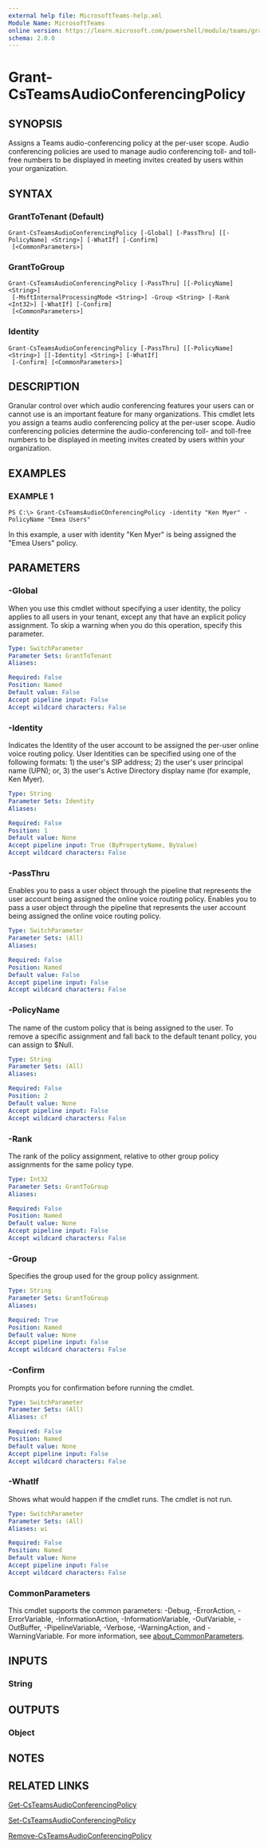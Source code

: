 ```yaml
---
external help file: MicrosoftTeams-help.xml
Module Name: MicrosoftTeams
online version: https://learn.microsoft.com/powershell/module/teams/grant-csteamsaudioconferencingpolicy
schema: 2.0.0
---
```


# Grant-CsTeamsAudioConferencingPolicy

## SYNOPSIS

Assigns a Teams audio-conferencing policy at the per-user scope. Audio conferencing policies are used to manage audio conferencing toll- and toll-free numbers to be displayed in meeting invites created by users within your organization.

## SYNTAX

### GrantToTenant (Default)
```
Grant-CsTeamsAudioConferencingPolicy [-Global] [-PassThru] [[-PolicyName] <String>] [-WhatIf] [-Confirm]
 [<CommonParameters>]
```

### GrantToGroup
```
Grant-CsTeamsAudioConferencingPolicy [-PassThru] [[-PolicyName] <String>]
 [-MsftInternalProcessingMode <String>] -Group <String> [-Rank <Int32>] [-WhatIf] [-Confirm]
 [<CommonParameters>]
```

### Identity
```
Grant-CsTeamsAudioConferencingPolicy [-PassThru] [[-PolicyName] <String>] [[-Identity] <String>] [-WhatIf]
 [-Confirm] [<CommonParameters>]
```

## DESCRIPTION
Granular control over which audio conferencing features your users can or cannot use is an important feature for many organizations. This cmdlet lets you assign a teams audio conferencing policy at the per-user scope. Audio conferencing policies determine the audio-conferencing toll- and toll-free numbers to be displayed in meeting invites created by users within your organization.

## EXAMPLES

### EXAMPLE 1
```
PS C:\> Grant-CsTeamsAudioCOnferencingPolicy -identity "Ken Myer" -PolicyName "Emea Users"
```

In this example, a user with identity "Ken Myer" is being assigned the "Emea Users" policy.

## PARAMETERS

### -Global
When you use this cmdlet without specifying a user identity, the policy applies to all users in your tenant, except any that have an explicit policy assignment. To skip a warning when you do this operation, specify this parameter.

```yaml
Type: SwitchParameter
Parameter Sets: GrantToTenant
Aliases:

Required: False
Position: Named
Default value: False
Accept pipeline input: False
Accept wildcard characters: False
```

### -Identity
Indicates the Identity of the user account to be assigned the per-user online voice routing policy. User Identities can be specified using one of the following formats: 1) the user's SIP address; 2) the user's user principal name (UPN); or, 3) the user's Active Directory display name (for example, Ken Myer).

```yaml
Type: String
Parameter Sets: Identity
Aliases:

Required: False
Position: 1
Default value: None
Accept pipeline input: True (ByPropertyName, ByValue)
Accept wildcard characters: False
```

### -PassThru
Enables you to pass a user object through the pipeline that represents the user account being assigned the online voice routing policy.
Enables you to pass a user object through the pipeline that represents the user account being assigned the online voice routing policy.

```yaml
Type: SwitchParameter
Parameter Sets: (All)
Aliases:

Required: False
Position: Named
Default value: False
Accept pipeline input: False
Accept wildcard characters: False
```

### -PolicyName
The name of the custom policy that is being assigned to the user. To remove a specific assignment and fall back to the default tenant policy, you can assign to $Null.

```yaml
Type: String
Parameter Sets: (All)
Aliases:

Required: False
Position: 2
Default value: None
Accept pipeline input: False
Accept wildcard characters: False
```

### -Rank
The rank of the policy assignment, relative to other group policy assignments for the same policy type.

```yaml
Type: Int32
Parameter Sets: GrantToGroup
Aliases:

Required: False
Position: Named
Default value: None
Accept pipeline input: False
Accept wildcard characters: False
```

### -Group
Specifies the group used for the group policy assignment.

```yaml
Type: String
Parameter Sets: GrantToGroup
Aliases:

Required: True
Position: Named
Default value: None
Accept pipeline input: False
Accept wildcard characters: False
```

### -Confirm
Prompts you for confirmation before running the cmdlet.

```yaml
Type: SwitchParameter
Parameter Sets: (All)
Aliases: cf

Required: False
Position: Named
Default value: None
Accept pipeline input: False
Accept wildcard characters: False
```

### -WhatIf
Shows what would happen if the cmdlet runs.
The cmdlet is not run.

```yaml
Type: SwitchParameter
Parameter Sets: (All)
Aliases: wi

Required: False
Position: Named
Default value: None
Accept pipeline input: False
Accept wildcard characters: False
```

### CommonParameters
This cmdlet supports the common parameters: -Debug, -ErrorAction, -ErrorVariable, -InformationAction, -InformationVariable, -OutVariable, -OutBuffer, -PipelineVariable, -Verbose, -WarningAction, and -WarningVariable. For more information, see [about_CommonParameters](https://go.microsoft.com/fwlink/?LinkID=113216).

## INPUTS

### String

## OUTPUTS

### Object

## NOTES

## RELATED LINKS

[Get-CsTeamsAudioConferencingPolicy](https://learn.microsoft.com/powershell/module/teams/get-csteamsaudioconferencingpolicy)

[Set-CsTeamsAudioConferencingPolicy](https://learn.microsoft.com/powershell/module/teams/set-csteamsaudioconferencingpolicy)

[Remove-CsTeamsAudioConferencingPolicy](https://learn.microsoft.com/powershell/module/teams/remove-csteamsaudioconferencingpolicy)
